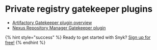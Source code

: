 # Private registry gatekeeper plugins

* [Artifactory Gatekeeper plugin overview](artifactory-gatekeeper-plugin-overview.md)
* [Nexus Repository Manager Gatekeeper plugin](nexus-repository-manager-gatekeeper-plugin.md)

{% hint style="success" %}
Ready to get started with Snyk? [Sign up for free!](https://snyk.io/login?cta=sign-up&loc=footer&page=support_docs_page)
{% endhint %}

